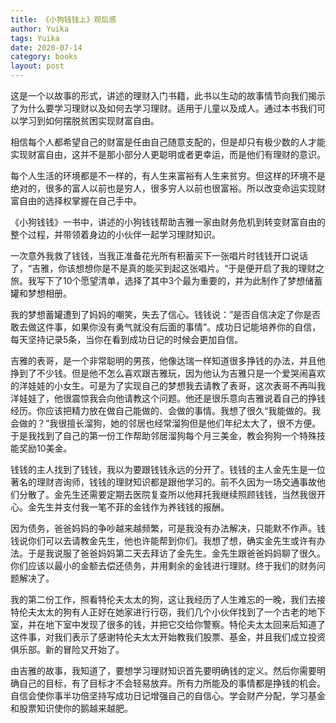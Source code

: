 ```yaml
---
title: 《小狗钱钱上》观后感
author: Yuika
tags: Yuika
date: 2020-07-14
category: books
layout: post
---
```


这是一个以故事的形式，讲述的理财入门书籍，此书以生动的故事情节向我们揭示了为什么要学习理财以及如何去学习理财。适用于儿童以及成人。通过本书我们可以学习到如何摆脱贫困实现财富自由。

相信每个人都希望自己的财富是任由自己随意支配的，但是却只有极少数的人才能实现财富自由，这并不是那小部分人更聪明或者更幸运，而是他们有理财的意识。

每个人生活的环境都是不一样的，有人生来富裕有人生来贫穷。但这样的环境不是绝对的，很多的富人以前也是穷人，很多穷人以前也很富裕。所以改变命运实现财富自由的选择权掌握在自己手中。

《小狗钱钱》一书中，讲述的小狗钱钱帮助吉雅一家由财务危机到转变财富自由的整个过程，并带领着身边的小伙伴一起学习理财知识。

一次意外我救了钱钱，当我正准备花光所有积蓄买下一张唱片时钱钱开口说话了，“吉雅，你该想想你是不是真的能买到起这张唱片。“于是便开启了我的理财之旅。我写下了10个愿望清单，选择了其中3个最为重要的，并为此制作了梦想储蓄罐和梦想相册。

我的梦想蓄罐遭到了妈妈的嘲笑，失去了信心。钱钱说：”是否自信决定了你是否敢去做这件事，如果你没有勇气就没有后面的事情”。成功日记能培养你的自信，每天坚持记录5条，当你在看到成功日记的时候会更加自信。

吉雅的表哥，是一个非常聪明的男孩，他像达瑞一样知道很多挣钱的办法，并且他挣到了不少钱。但是他不怎么喜欢跟吉雅玩，因为他认为吉雅只是一个爱哭闹喜欢的洋娃娃的小女生。可是为了实现自己的梦想我去请教了表哥，这次表哥不再叫我洋娃娃了，他很震惊我会向他请教这个问题。他还是很乐意向吉雅说着自己的挣钱经历。你应该把精力放在做自己能做的、会做的事情。我想了很久“我能做的。我会做的？”我很擅长溜狗，她的邻居也经常溜狗但是他们年纪太大了，很不方便。于是我找到了自己的第一份工作帮助邻居溜狗每个月三美金，教会狗狗一个特殊技能奖励10美金。

钱钱的主人找到了钱钱，我以为要跟钱钱永远的分开了。钱钱的主人金先生是一位著名的理财咨询师，钱钱的理财知识都是跟他学习的。前不久因为一场交通事故他们分散了。金先生还需要定期去医院复查所以他拜托我继续照顾钱钱，当然我很开心。金先生并支付我一笔不菲的金钱作为养钱钱的报酬。

因为债务，爸爸妈妈的争吵越来越频繁，可是我没有办法解决，只能默不作声。钱钱说你们可以去请教金先生，他也许能帮到你们。我想了想，确实金先生或许有办法。于是我说服了爸爸妈妈第二天去拜访了金先生。金先生跟爸爸妈妈聊了很久。你们应该以最小的金额去偿还债务，并用剩余的金钱进行理财。终于我们的财务问题解决了。

我的第二份工作，照看特伦夫太太的狗，这让我经历了人生难忘的一晚，我们去接特伦夫太太的狗有人正好在她家进行行窃，我们几个小伙伴找到了一个古老的地下室，并在地下室中发现了很多的钱，并把它交给你警察。特伦夫太太回来后知道了这件事，对我们表示了感谢特伦夫太太开始教我们股票、基金，并且我们成立投资俱乐部。新的冒险又开始了。

由吉雅的故事，我知道了，要想学习理财知识首先要明确钱的定义。然后你需要明确自己的目标，有了目标才不会轻易放弃。所有力所能及的事情都是挣钱的机会。自信会使你事半功倍坚持写成功日记增强自己的自信心。学会财产分配，学习基金和股票知识使你的鹅越来越肥。